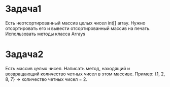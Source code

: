 # Задача1

Есть неотсортированный массив целых чисел int[] array. Нужно отсортировать его
и вывести отсортированный массив на печать.
Использовать методы класса Arrays  

# Задача2

Есть массив целых чисел. Написать метод, находящий и возвращающий количество четных чисел  в этом массиве.
Пример: {1, 2, 8, 7} -> количество четных чисел = 2.











